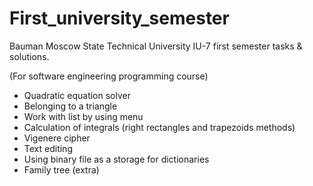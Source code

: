 # First_university_semester
Bauman Moscow State Technical University IU-7 first semester tasks & solutions.

(For software engineering programming course)

* Quadratic equation solver
* Belonging to a triangle
* Work with list by using menu
* Сalculation of integrals (right rectangles and trapezoids methods)
* Vigenere cipher
* Text editing
* Using binary file as a storage for dictionaries
* Family tree (extra)

